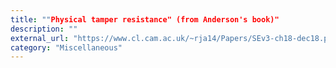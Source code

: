 ```yaml
---
title: ""Physical tamper resistance" (from Anderson's book)"
description: ""
external_url: "https://www.cl.cam.ac.uk/~rja14/Papers/SEv3-ch18-dec18.pdf"
category: "Miscellaneous"
---
```

